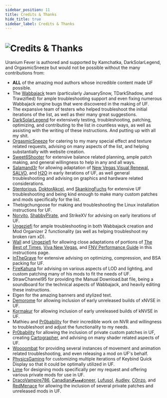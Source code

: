 ```yaml
---
sidebar_position: 11
title: Credits & Thanks
hide_title: true
sidebar_label: Credits & Thanks
---
```


# ![Credits &  Thanks](https://github.com/user-attachments/assets/860a6f93-1ecd-4300-bcdc-516349fdd9cb)

Uranium Fever is authored and supported by Kamchatka, DarkSolarLegend, and OrgasmicSneeze but would not be possible without the many contributions from:
- **ALL** of the amazing mod authors whose incredible content made UF possible.
- The [Wabbajack](https://www.wabbajack.org/) team (particularly JanuarySnow, TDarkShadow, and Trawzified) for ample troubleshooting support and even fixing numerous Wabbajack engine bugs that were discovered in the making of UF.
- The expansive team of testers who helped troubleshoot the initial iterations of the list, as well as their many great suggestions.
- [DarkSolarLegend](https://next.nexusmods.com/profile/darksolarlegend) for extensively testing, troubleshooting, patching, optimizing, and contributing to the list in countless ways, as well as assisting with the writing of these instructions. And putting up with all my shit.
- [OrgasmicSneeze](https://next.nexusmods.com/profile/OrgasmicSneeze) for catering to my many special effect and texture related requests, advising on many aspects of the list, and helping substantially with website creation.
- [Sweet6Shooter](https://next.nexusmods.com/profile/Sweet6Shooter) for extensive balance related planning, ample patch making, and general willingness to help in any and all ways.
- [Salamand3r](https://salamand3r.fail/) for allowing adaptation of [New Vegas Visual Renewal](https://salamand3r.fail/new-vegas-visual-renewal), [SALVO](https://salamand3r.fail/salvo), and [H2O](https://www.nexusmods.com/newvegas/mods/89085?tab=description) in early iterations of UF, as well general troubleshooting and advising on graphics and hardware related considerations.
- [Stentorious](https://next.nexusmods.com/profile/Stentorious/), [DoktorAkcel](https://next.nexusmods.com/profile/DoktorAkcel), and [SkankingFuchs](https://next.nexusmods.com/profile/kittayman) for extensive UF troubleshooting and being kind enough to make many custom patches and mods specifically for the list.
- Thebigchungoose for making and troubleshooting the Linux installation instructions for UF.
- [Norvito](https://next.nexusmods.com/profile/Norvito), [ShabbyPirate](https://next.nexusmods.com/profile/ShabbyPirate), and StrikeXV for advising on early iterations of UF.
- [Ungeziefi](https://next.nexusmods.com/profile/Ungeziefi) for ample troubleshooting in both Wabbajack creation and Mod Organizer 2 functionality (as well as helping troubleshoot my broken ram xD).
- [Wall](https://next.nexusmods.com/profile/WallSoGB) and [Ungeziefi](https://next.nexusmods.com/profile/Ungeziefi) for allowing close adaptations of portions of [The Best of Times](https://thebestoftimes.moddinglinked.com/), [Viva New Vegas](https://vivanewvegas.moddinglinked.com/), and [FNV Performance Guide](https://performance.moddinglinked.com/falloutnv.html) in this instructions page.
- [InTheGrave](https://next.nexusmods.com/profile/Inthegrave) for extensive advising on optimizing, compression, and BSA packing for UF.
- [FireKahuna](https://next.nexusmods.com/profile/FireKahuna) for advising on various aspects of LOD and lighting, and custom patching many of his mods to fit the needs of UF.
- StrawChannel95 for providing the Manual Download.bat file, being a soundboard for the technical aspects of Wabbajack, and heavily editing these instructions.
- Elgen for the amazing banners and stylized text.
- [Demorome](https://next.nexusmods.com/profile/Demorome?gameId=130) for allowing inclusion of early unreleased builds of xNVSE in UF.
- [Kormakur](https://next.nexusmods.com/profile/korri123) for allowing inclusion of early unreleased builds of kNVSE in UF.
- Mathieu and [Pr0bability](https://next.nexusmods.com/profile/Pr0bability) for their incredible work on NVR and willingness to troubleshoot and adjust the functionality to my needs.
- [Pr0bability](https://next.nexusmods.com/profile/Pr0bability) for allowing the inclusion of private custom patches in UF, creating [Cartographer](https://www.nexusmods.com/newvegas/mods/88451), and advising on many shader related aspects of UF.
- [Woooombat](https://next.nexusmods.com/profile/Woooombat) for providing several instances of movement and animation related troubleshooting, and even releasing a mod on UF's behalf.
- [PhysicsGaming](https://next.nexusmods.com/profile/physicsgaming) for customizing multiple iterations of Keybind Quick Display so that it could be optimally utilized in UF.
- [Lime](https://next.nexusmods.com/profile/LimeMods) for designing mods specifically per my request and offering various private mods for use in UF.
- [DracoVampire786](https://next.nexusmods.com/profile/DracoVampire786), [Canadian𝓕𝓻𝓮𝓪𝓴oneer](https://next.nexusmods.com/profile/CanadianBaconeer), [Lufusol](https://next.nexusmods.com/profile/lufusol), [Audley](https://next.nexusmods.com/profile/Audley?gameId=130), [C0nzo](https://next.nexusmods.com/profile/C0nzo?gameId=130), and [RedMenace](https://next.nexusmods.com/profile/RedMenaceKun) for allowing the inclusion of several private patches and unreleased mods in UF.
